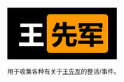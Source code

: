 ![王先军](/logo.png)

用于收集各种有关于[王先军](https://baike.baidu.com/item/%E7%8E%8B%E5%85%88%E5%86%9B/4171274)的整活/事件。

